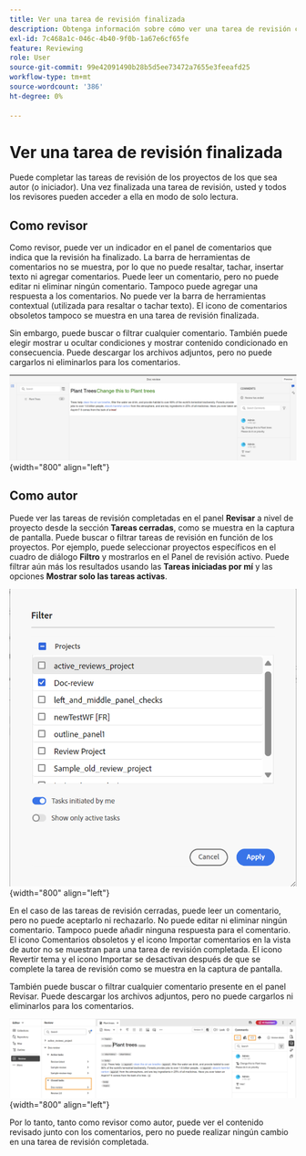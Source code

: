 ```yaml
---
title: Ver una tarea de revisión finalizada
description: Obtenga información sobre cómo ver una tarea de revisión completada como revisor o autor en AEM Guides.
exl-id: 7c468a1c-046c-4b40-9f0b-1a67e6cf65fe
feature: Reviewing
role: User
source-git-commit: 99e42091490b28b5d5ee73472a7655e3feeafd25
workflow-type: tm+mt
source-wordcount: '386'
ht-degree: 0%

---
```


# Ver una tarea de revisión finalizada

Puede completar las tareas de revisión de los proyectos de los que sea autor (o iniciador). Una vez finalizada una tarea de revisión, usted y todos los revisores pueden acceder a ella en modo de solo lectura.

## Como revisor

Como revisor, puede ver un indicador en el panel de comentarios que indica que la revisión ha finalizado. La barra de herramientas de comentarios no se muestra, por lo que no puede resaltar, tachar, insertar texto ni agregar comentarios. Puede leer un comentario, pero no puede editar ni eliminar ningún comentario. Tampoco puede agregar una respuesta a los comentarios. No puede ver la barra de herramientas contextual (utilizada para resaltar o tachar texto). El icono de comentarios obsoletos tampoco se muestra en una tarea de revisión finalizada.

Sin embargo, puede buscar o filtrar cualquier comentario. También puede elegir mostrar u ocultar condiciones y mostrar contenido condicionado en consecuencia. Puede descargar los archivos adjuntos, pero no puede cargarlos ni eliminarlos para los comentarios.

![](images/complete-task-reviewer-new.png){width="800" align="left"}


## Como autor

Puede ver las tareas de revisión completadas en el panel **Revisar** a nivel de proyecto desde la sección **Tareas cerradas**, como se muestra en la captura de pantalla. Puede buscar o filtrar tareas de revisión en función de los proyectos. Por ejemplo, puede seleccionar proyectos específicos en el cuadro de diálogo **Filtro** y mostrarlos en el Panel de revisión activo. Puede filtrar aún más los resultados usando las **Tareas iniciadas por mí** y las opciones **Mostrar solo las tareas activas**.

![](images/review-filters-new.png){width="800" align="left"}

En el caso de las tareas de revisión cerradas, puede leer un comentario, pero no puede aceptarlo ni rechazarlo. No puede editar ni eliminar ningún comentario. Tampoco puede añadir ninguna respuesta para el comentario. El icono Comentarios obsoletos y el icono Importar comentarios en la vista de autor no se muestran para una tarea de revisión completada. El icono Revertir tema y el icono Importar se desactivan después de que se complete la tarea de revisión como se muestra en la captura de pantalla.

También puede buscar o filtrar cualquier comentario presente en el panel Revisar. Puede descargar los archivos adjuntos, pero no puede cargarlos ni eliminarlos para los comentarios.

![](images/completed-task-author-new.png){width="800" align="left"}

Por lo tanto, tanto como revisor como autor, puede ver el contenido revisado junto con los comentarios, pero no puede realizar ningún cambio en una tarea de revisión completada.
